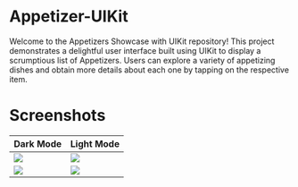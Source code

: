# Appetizer-UIKit

Welcome to the Appetizers Showcase with UIKit repository! This project demonstrates a delightful user interface built using UIKit to display a scrumptious list of Appetizers. Users can explore a variety of appetizing dishes and obtain more details about each one by tapping on the respective item.
# Screenshots
<table>
    <th>Dark Mode</th>
    <th>Light Mode</th>
  </thead>
  <tbody>
    <tr>
      <td>
        <img src="https://github.com/assifkhan/Appetizer-UIKit/assets/61091124/9859413b-25f8-488b-af20-74bbe5c761b8">
      </td>
      <td>
        <img src="https://github.com/assifkhan/Appetizer-UIKit/assets/61091124/542a4195-fccd-4f38-b6fa-4dd16ed53ee3">
      </td>
    </tr>
     <tr>
      <td>
        <img src="https://github.com/assifkhan/Appetizer-UIKit/assets/61091124/0cb9dafc-3530-4070-a0c7-cd9a695e4320">
      </td>
      <td>
        <img src="https://github.com/assifkhan/Appetizer-UIKit/assets/61091124/f8c96376-fcbc-44e6-991a-3a462c039a27">
      </td>
    </tr>
  </tbody>
</table>
